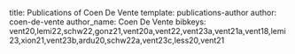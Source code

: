 title: Publications of Coen De Vente
template: publications-author
author: coen-de-vente
author_name: Coen De Vente
bibkeys: vent20,lemi22,schw22,gonz21,vent20a,vent22,vent23a,vent21a,vent18,lemi23,xion21,vent23b,ardu20,schw22a,vent23c,less20,vent21